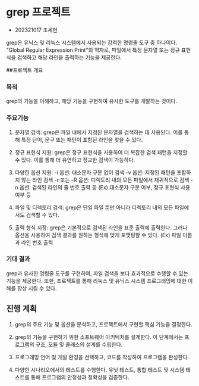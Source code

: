 # grep 프로젝트
* 202321017 조세현

grep은 유닉스 및 리눅스 시스템에서 사용되는 강력한 명령줄 도구 중 하나이다. 
"Global Regular Expression Print"의 약자로, 파일에서 특정 문자열 또는 정규 표현식을 검색하고 해당 라인을 출력하는 기능을 제공한다.

##프로젝트 개요

### 목적

grep의 기능을 이해하고, 해당 기능을 구현하여 유사한 도구를 개발하는 것이다.

### 주요기능

1. 문자열 검색: grep은 파일 내에서 지정된 문자열을 검색하는 데 사용된다. 
이를 통해 특정 단어, 문구 또는 패턴이 포함된 라인을 찾을 수 있다.

2. 정규 표현식 지원: grep은 정규 표현식을 사용하여 더 복잡한 검색 패턴을 지정할 수 있다. 
이를 통해 더 유연하고 정교한 검색이 가능하다.

3. 다양한 옵션 지원:
-i 옵션: 대소문자 구분 없이 검색
-v 옵션: 지정된 패턴을 포함하지 않는 라인 검색
-r 또는 -R 옵션: 디렉토리 내의 모든 파일에서 재귀적으로 검색
-n 옵션: 검색된 라인의 줄 번호 출력 등
(Ex) 대소문자 구분 여부, 정규 표현식 사용 여부 등

4. 파일 및 디렉토리 검색: grep은 단일 파일 뿐만 아니라 디렉토리 내의 모든 파일에서도 검색할 수 있다.

5. 출력 형식 지정: grep은 기본적으로 검색된 라인을 표준 출력에 출력한다. 
그러나 옵션을 사용하여 검색 결과를 원하는 형식에 맞게 포맷팅할 수 있다.
(Ex) 파일 이름과 라인 번호 출력	

### 기대 결과

grep과 유사한 명령줄 도구를 구현하여, 파일 검색을 보다 효과적으로 수행할 수 있는 기능을 제공한다. 
또한, 프로젝트를 통해 리눅스 및 유닉스 시스템 프로그래밍에 대한 이해를 향상 시킬 수 있다.

## 진행 계획	

1. grep의 주요 기능 및 옵션을 분석하고, 프로젝트에서 구현할 핵심 기능을 결정한다.
		
2. grep의 기능을 구현하기 위한 소프트웨어 아키텍처를 설계한다.
이 단계에서는 프로그램의 구조, 모듈 및 클래스의 설계를 수립한다.

3. 프로그래밍 언어 및 개발 환경을 선택하고, 코드를 작성하여 프로그램을 완성한다.

4. 다양한 시나리오에서의 테스트를 수행한다. 
유닛 테스트, 통합 테스트 및 시스템 테스트를 통해 프로그램의 안정성과 정확성을 검증한다.


